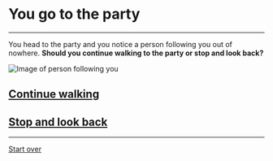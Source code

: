 # You go to the party
---
You head to the party and you notice a person following you out of nowhere.
  **Should you continue walking to the party or stop and look back?**

![Image of person following you](https://d2gg9evh47fn9z.cloudfront.net/800px_COLOURBOX1214661.jpg)

## [Continue walking](keepwalking.md)
## [Stop and look back](stopandlook.md)

---
[Start over](../home.md)